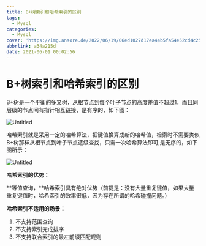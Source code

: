 ```yaml
---
title: B+树索引和哈希索引的区别
tags:
  - Mysql
categories:
  - Mysql
cover: 'https://img.ansore.de/2022/06/19/06ed1027d17ea44b5fa54e52cd4c250ee04c5249.jpg'
abbrlink: a34a215d
date: 2021-06-01 00:02:56
---
```



# B+树索引和哈希索引的区别

B+树是一个平衡的多叉树，从根节点到每个叶子节点的高度差值不超过1，而且同层级的节点间有指针相互链接，是有序的，如下图：

![Untitled](https://img.ansore.de/2022/06/19/0158905b946298c96eef2fd1132726dc.png)

哈希索引就是采用一定的哈希算法，把键值换算成新的哈希值，检索时不需要类似B+树那样从根节点到叶子节点逐级查找，只需一次哈希算法即可,是无序的，如下图所示：

![Untitled](https://img.ansore.de/2022/06/19/80aabc18a98a07c7796a0a6390b1df37.png)

**哈希索引的优势：**

**等值查询，**哈希索引具有绝对优势（前提是：没有大量重复键值，如果大量重复键值时，哈希索引的效率很低，因为存在所谓的哈希碰撞问题。）

**哈希索引不适用的场景：**

1. 不支持范围查询
2. 不支持索引完成排序
3. 不支持联合索引的最左前缀匹配规则
